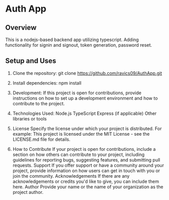 # Auth App

## Overview

This is a nodejs-based backend app utilizing typescript. Adding functionality for signin and signout, token generation, password reset.

## Setup and Uses

1. Clone the repository:
git clone https://github.com/ravics09/AuthApp.git

2. Install dependencies:
npm install

2. Development:
If this project is open for contributions, provide instructions on how to set up a development environment and how to contribute to the project.

3. Technologies Used:
Node.js
TypeScript
Express (if applicable)
Other libraries or tools

4. License
Specify the license under which your project is distributed. For example:
This project is licensed under the MIT License - see the LICENSE.md file for details.

5. How to Contribute
If your project is open for contributions, include a section on how others can contribute to your project, including guidelines for reporting bugs, suggesting features, and submitting pull requests.
Support
If you offer support or have a community around your project, provide information on how users can get in touch with you or join the community.
Acknowledgements
If there are any acknowledgements or credits you'd like to give, you can include them here.
Author
Provide your name or the name of your organization as the project author.
